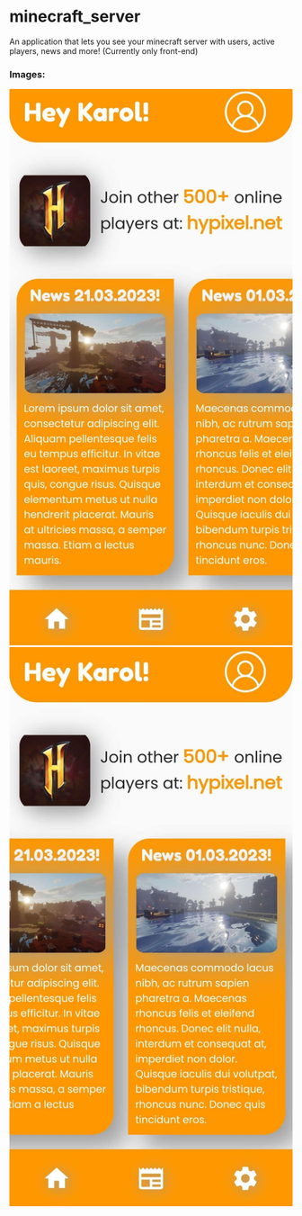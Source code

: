 # minecraft_server

An application that lets you see your minecraft server with users, active players, news and more! (Currently only front-end)

### Images:
![img](https://github.com/ThisKarolGajda/Minecraft-Server-Flutter-App/blob/master/github_images/Screenshot_2023-04-07-11-21-29-049_me.opkarol.minecraft_server.jpg?sanitize=true)
![img](https://github.com/ThisKarolGajda/Minecraft-Server-Flutter-App/blob/master/github_images/Screenshot_2023-04-07-11-21-33-780_me.opkarol.minecraft_server.jpg?sanitize=true)
